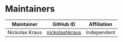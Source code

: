 # Maintainers

| Maintainer | GitHub ID | Affiliation |
| ---------- | --------- | ----------- |
| Nickolas Kraus | [nickolashkraus](https://github.com/nickolashkraus) | Independent |
